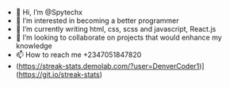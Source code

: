 - 👋 Hi, I’m @Spytechx
- 👀 I’m interested in becoming a better programmer
- 🌱 I’m currently writing html, css, scss and javascript, React.js
- 💞️ I’m looking to collaborate on projects that would enhance my knowledge
- 📫 How to reach me +2347051847820
- (https://streak-stats.demolab.com/?user=DenverCoder1)](https://git.io/streak-stats)


<!---
Spytechx/Spytechx is a ✨ special ✨ repository because its `README.md` (this file) appears on your GitHub profile.
You can click the Preview link to take a look at your changes.
--->

